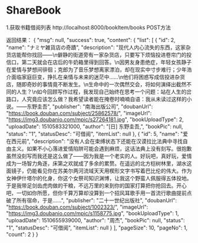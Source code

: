 # ShareBook

1.获取书籍借阅列表  http://localhost:8000/bookItem/books   POST方法

返回结果：
{
    "msg": null,
    "success": true,
    "content": {
        "list": [
            {
                "id": 2,
                "name": "ナミヤ雑貨店の奇蹟",
                "description": "现代人内心流失的东西，这家杂货店能帮你找回——\n僻静的街道旁有一家杂货店，只要写下烦恼投进卷帘门的投信口，第二天就会在店后的牛奶箱里得到回答。\n因男友身患绝症，年轻女孩静子在爱情与梦想间徘徊；克郎为了音乐梦想离家漂泊，却在现实中寸步难行；少年浩介面临家庭巨变，挣扎在亲情与未来的迷茫中……\n他们将困惑写成信投进杂货店，随即奇妙的事情竟不断发生。\n生命中的一次偶然交会，将如何演绎出截然不同的人生？\n如今回顾写作过程，我发现自己始终在思考一个问题：站在人生的岔路口，人究竟应该怎么做？我希望读者能在掩卷时喃喃自语：我从未读过这样的小说。——东野圭吾",
                "publisher": "南海出版公司",
                "doubanUrl": "https://book.douban.com/subject/25862578/",
                "imageUrl": "https://img3.doubanio.com/mpic/s27264181.jpg",
                "bookUploadType": 2,
                "uploadDate": 1510583321000,
                "author": "[日] 东野圭吾,",
                "bookPic": null,
                "status": "1",
                "statusDesc": "可借阅",
                "itemList": null
            },
            {
                "id": 5,
                "name": "爱在西元前",
                "description": "没有人会在束缚状态下还能在汉谟拉比法典中寻找自由主义。如果不小心落进爱情陷阱可能会遇到麻烦，这话法典上没有刻写。很抱歉虽然没刻写而我还是这么做了――因为我是一个老实的人。好玩吧，真好玩，爱情成为一场智力角逐，床第之欢就成了多余的累赘。在遥远的北方桤树林里，湖水这面镜子，仍能看见你在苏美尔两河流域天天用楔形文字书写着巴比伦的伟大。作为女神伊什塔尔的化身，你这个女祭司知识渊博，让我这个野蛮人佩服得五体投地。于是我带足剑齿虎肉做的干粮，不远万里的来到你的国家打算把你抢回去。开心吧，一切如你所愿，但你千算万算却没算到一个招风耳歌手用一首流行歌曲提前点破了所有宿命，于是……",
                "publisher": "二十一世纪出版社",
                "doubanUrl": "https://book.douban.com/subject/1002323/",
                "imageUrl": "https://img3.doubanio.com/mpic/s1158775.jpg",
                "bookUploadType": 1,
                "uploadDate": 1510655939000,
                "author": "周杰",
                "bookPic": null,
                "status": "1",
                "statusDesc": "可借阅",
                "itemList": null
            }
        ],
        "pageSize": 10,
        "pageNo": 1,
        "count": 2
    }
}
